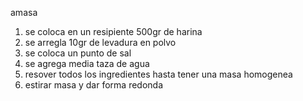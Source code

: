amasa
1. se coloca en un resipiente 500gr de harina
2. se arregla 10gr de levadura en polvo
3. se coloca un punto de sal
4. se agrega media taza de agua 
5. resover todos los ingredientes hasta tener una masa homogenea
6. estirar masa y dar forma redonda
